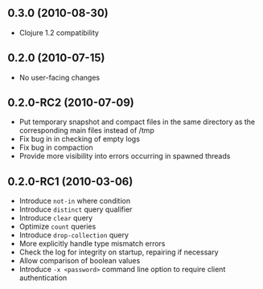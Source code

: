 ## 0.3.0 (2010-08-30)

* Clojure 1.2 compatibility

## 0.2.0 (2010-07-15)

* No user-facing changes

## 0.2.0-RC2 (2010-07-09)

* Put temporary snapshot and compact files in the same directory as the corresponding main files instead of /tmp
* Fix bug in in checking of empty logs
* Fix bug in compaction
* Provide more visibility into errors occurring in spawned threads

## 0.2.0-RC1 (2010-03-06)

* Introduce `not-in` where condition
* Introduce `distinct` query qualifier
* Introduce `clear` query
* Optimize `count` queries
* Introduce `drop-collection` query
* More explicitly handle type mismatch errors
* Check the log for integrity on startup, repairing if necessary
* Allow comparison of boolean values
* Introduce `-x <password>` command line option to require client authentication
